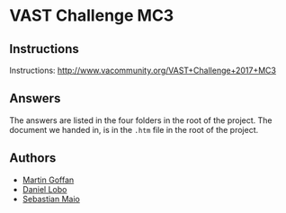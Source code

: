 # VAST Challenge MC3

## Instructions

Instructions: http://www.vacommunity.org/VAST+Challenge+2017+MC3

## Answers

The answers are listed in the four folders in the root of the project. The document we handed in, is in the `.htm` file in the root of the project.

## Authors

* [Martin Goffan](https://github.com/mgoffan)
* [Daniel Lobo](https://github.com/lobo)
* [Sebastian Maio](https://github.com/SebaMaio)
